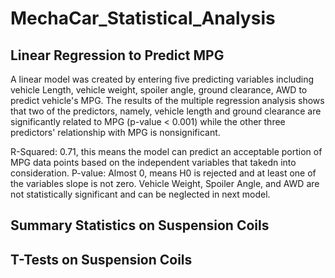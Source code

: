 # MechaCar_Statistical_Analysis

## Linear Regression to Predict MPG

A linear model was created by entering five predicting variables including vehicle Length, vehicle weight, spoiler angle, ground clearance, AWD to predict vehicle's MPG. The results of the multiple regression analysis shows that two of the predictors, namely, vehicle length and ground clearance are significantly related to MPG (p-value < 0.001) while the other three predictors' relationship with MPG is nonsignificant. 



R-Squared: 0.71, this means the model can predict an acceptable portion of MPG data points based on the independent variables that takedn into consideration.
P-value: Almost 0, means H0 is rejected and at least one of the variables slope is not zero.
Vehicle Weight, Spoiler Angle, and AWD are not statistically significant and can be neglected in next model.




## Summary Statistics on Suspension Coils





## T-Tests on Suspension Coils
